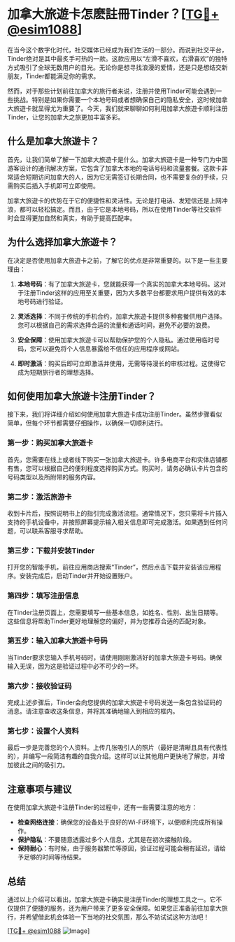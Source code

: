 # 加拿大旅遊卡怎麽註冊Tinder？[[TG💪+ @esim1088](https://t.me/s/esim1088)]

在当今这个数字化时代，社交媒体已经成为我们生活的一部分。而说到社交平台，Tinder绝对是其中最炙手可热的一款。这款应用以“左滑不喜欢，右滑喜欢”的独特方式吸引了全球无数用户的目光。无论你是想寻找浪漫的爱情，还是只是想结交新朋友，Tinder都能满足你的需求。

然而，对于那些计划前往加拿大的旅行者来说，注册并使用Tinder可能会遇到一些挑战。特别是如果你需要一个本地号码或者想确保自己的隐私安全，这时候加拿大旅遊卡就显得尤为重要了。今天，我们就来聊聊如何利用加拿大旅遊卡顺利注册Tinder，让您的加拿大之旅更加丰富多彩。

## 什么是加拿大旅遊卡？

首先，让我们简单了解一下加拿大旅遊卡是什么。加拿大旅遊卡是一种专门为中国游客设计的通讯解决方案，它包含了加拿大本地的电话号码和流量套餐。这款卡非常适合短期访问加拿大的人，因为它无需签订长期合同，也不需要复杂的手续，只需购买后插入手机即可立即使用。

加拿大旅遊卡的优势在于它的便捷性和灵活性。无论是打电话、发短信还是上网冲浪，都可以轻松搞定。而且，由于它是本地号码，所以在使用Tinder等社交软件时会显得更加自然和真实，有助于提高匹配率。

## 为什么选择加拿大旅遊卡？

在决定是否使用加拿大旅遊卡之前，了解它的优点是非常重要的。以下是一些主要理由：

1. **本地号码**：有了加拿大旅遊卡，您就能获得一个真实的加拿大本地号码。这对于注册Tinder这样的应用至关重要，因为大多数平台都要求用户提供有效的本地号码进行验证。
   
2. **灵活选择**：不同于传统的手机合约，加拿大旅遊卡提供多种套餐供用户选择。您可以根据自己的需求选择合适的流量和通话时间，避免不必要的浪费。

3. **安全保障**：使用加拿大旅遊卡可以帮助保护您的个人隐私。通过使用临时号码，您可以避免将个人信息暴露给不信任的应用程序或网站。

4. **即时激活**：购买后即可立即激活并使用，无需等待漫长的审核过程。这使得它成为短期旅行者的理想选择。

## 如何使用加拿大旅遊卡注册Tinder？

接下来，我们将详细介绍如何使用加拿大旅遊卡成功注册Tinder。虽然步骤看似简单，但每个环节都需要仔细操作，以确保一切顺利进行。

### 第一步：购买加拿大旅遊卡

首先，您需要在线上或者线下购买一张加拿大旅遊卡。许多电商平台和实体店铺都有售，您可以根据自己的便利程度选择购买方式。购买时，请务必确认卡片包含的号码类型以及所附带的服务内容。

### 第二步：激活旅游卡

收到卡片后，按照说明书上的指引完成激活流程。通常情况下，您只需将卡片插入支持的手机设备中，并按照屏幕提示输入相关信息即可完成激活。如果遇到任何问题，可以联系客服寻求帮助。

### 第三步：下载并安装Tinder

打开您的智能手机，前往应用商店搜索“Tinder”，然后点击下载并安装该应用程序。安装完成后，启动Tinder并开始设置账户。

### 第四步：填写注册信息

在Tinder注册页面上，您需要填写一些基本信息，如姓名、性别、出生日期等。这些信息将帮助Tinder更好地理解您的偏好，并为您推荐合适的匹配对象。

### 第五步：输入加拿大旅遊卡号码

当Tinder要求您输入手机号码时，请使用刚刚激活好的加拿大旅遊卡号码。确保输入无误，因为这是验证过程中必不可少的一环。

### 第六步：接收验证码

完成上述步骤后，Tinder会向您提供的加拿大旅遊卡号码发送一条包含验证码的消息。请注意查收这条信息，并将其准确地输入到相应的框内。

### 第七步：设置个人资料

最后一步是完善您的个人资料。上传几张吸引人的照片（最好是清晰且具有代表性的），并编写一段简洁有趣的自我介绍。这样可以让其他用户更快地了解您，并增加彼此之间的吸引力。

## 注意事项与建议

在使用加拿大旅遊卡注册Tinder的过程中，还有一些需要注意的地方：

- **检查网络连接**：确保您的设备处于良好的Wi-Fi环境下，以便顺利完成所有操作。
- **保护隐私**：不要随意透露过多个人信息，尤其是在初次接触阶段。
- **保持耐心**：有时候，由于服务器繁忙等原因，验证过程可能会稍有延迟，请给予足够的时间等待结果。

## 总结

通过以上介绍可以看出，加拿大旅遊卡确实是注册Tinder的理想工具之一。它不仅提供了便捷的服务，还为用户带来了更多安全保障。如果您正准备前往加拿大旅行，并希望借此机会体验一下当地的社交氛围，那么不妨试试这种方法吧！

[[TG💪+ @esim1088](https://t.me/s/esim1088) ![Image](https://i.postimg.cc/4NQfJmqS/Snipaste-2025-05-13-00-14-12.png)]